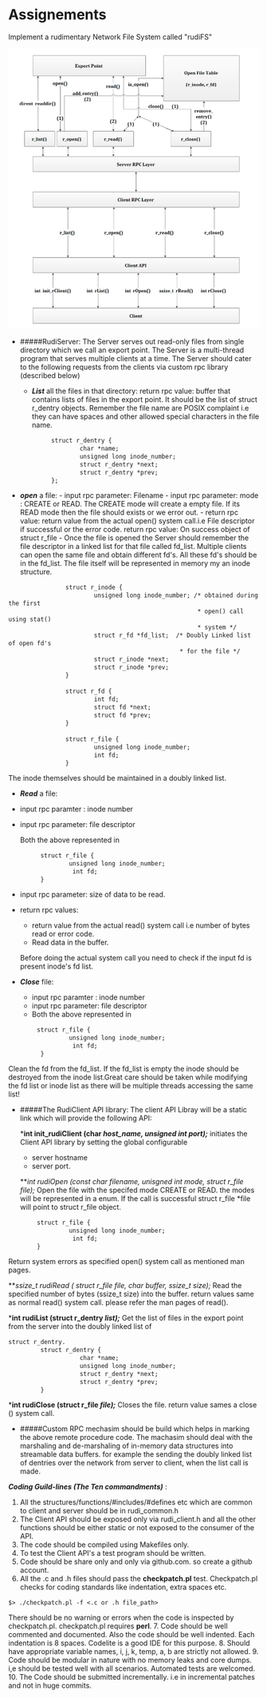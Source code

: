 # Assignements

Implement a rudimentary Network File System called "rudiFS"

![alt text](https://github.com/Sathyendra12/Assignements/blob/master/img/rudi_FS_microdesign_update1.jpg "")

- #####RudiServer:
The Server serves out read-only files from single directory which we call an export point. The Server is a multi-thread program that serves multiple clients at a time.
The Server should cater to the following requests from the clients via custom rpc library (described below)

    - ***List*** all the files in that directory: return rpc value: buffer that contains lists of files in the export point. It should be the list of struct r_dentry objects.
Remember the file name are POSIX complaint i.e they can have spaces and other allowed special characters in the file name. 

```
            struct r_dentry {
                    char *name;
                    unsigned long inode_number;
                    struct r_dentry *next;
                    struct r_dentry *prev;
            };
```

   - ***open*** a file:
    - input rpc parameter: Filename
    - input rpc parameter: mode : CREATE  or READ. The CREATE mode will create a empty file. If its READ mode then the file should exists or we error out.
    - return rpc value: return value from the actual open() system call.i.e File descriptor if successful or the error code. return rpc value: On success object of struct r_file 
    - Once the file is opened the Server should remember the file descriptor in a linked list for that file called fd_list. Multiple clients can open the same file and obtain different fd's. All these fd's should be in the fd_list. The file itself will be represented in memory my an inode structure.

```
                struct r_inode {
                        unsigned long inode_number; /* obtained during the first 
                                                     * open() call using stat()
                                                     * system */
                        struct r_fd *fd_list;  /* Doubly Linked list of open fd's
                                                * for the file */
                        struct r_inode *next;
                        struct r_inode *prev;
                }

                struct r_fd {
                        int fd;
                        struct fd *next;
                        struct fd *prev;
                }

                struct r_file {
                        unsigned long inode_number;       
                        int fd;
                }  
```
The inode themselves should be maintained in a doubly linked list.
- ***Read*** a file:
 - input rpc paramter : inode number
 - input rpc parameter: file descriptor

    Both the above represented in
```
         struct r_file {
                 unsigned long inode_number;       
                  int fd;
         }
```
  - input rpc parameter: size of data to be read.
  - return rpc values:
    - return value from the actual read() system call i.e number of bytes read or error code.
    - Read data in the buffer.

    Before doing the actual system call you need to check if the input fd is present      inode's fd list.
  
- ***Close*** file:
    - input rpc paramter : inode number
    - input rpc parameter: file descriptor
    - Both the above represented in 
```
        struct r_file {
                 unsigned long inode_number;       
                  int fd;
         }
```

Clean the fd from the fd_list. If the fd_list is empty the inode should be destroyed  from the inode list.Great care should be taken while modifying the fd list or inode list as there will be multiple threads accessing the same list!


- #####The RudiClient API library:
The client API Libray will be a static link which will provide the following API:

    ***int init_rudiClient (char *host_name, unsigned int port);***
initiates the Client API library by setting the global configurable
     - server hostname
     - server port.

    ***int rudiOpen (const char *filename, unisgned int mode, struct r_file *file);*** 
Open the file with the specifed mode CREATE or READ. the modes will be represented in a enum. If the call is successful struct r_file *file will point to struct r_file object.

```
        struct r_file {
                 unsigned long inode_number;       
                  int fd;
        }
```
Return system errors as specified open() system call as mentioned man pages.

***ssize_t rudiRead ( struct r_file *file, char *buffer, ssize_t size);***
Read the specified number of bytes (ssize_t size) into the buffer. return values same as normal read() system call. please refer the man pages of read().

***int rudiList (struct r_dentry *list);***
Get the list of files in the export point from the server into the doubly linked list of

```
struct r_dentry.
         struct r_dentry {
                    char *name;
                    unsigned long inode_number;
                    struct r_dentry *next;
                    struct r_dentry *prev;
         }
```

***int rudiClose (struct r_file *file);***
Closes the file. return value sames a close () system call.

- #####Custom RPC mechasim
should be build which helps in marking the above remote procedure code. The machasim should deal with the marshaling and de-marshaling of in-memory data structures into streamable data buffers.
for example the sending the doubly linked list of dentries over the network from server to client, when the list call is made.

___Coding Guild-lines (The Ten commandments)___ :
1. All the structures/functions/#includes/#defines etc which are common to client and server should be in rudi_common.h
2. The Client API should be exposed only via rudi_client.h and all the other functions should be either static or not exposed to the consumer of the API.
3. The code should be compiled using Makefiles only.
4. To test the Client API's a test program should be written.
5. Code should be share only and only via github.com. so create a github account.
6. All the .c and .h files should pass the **checkpatch.pl** test. Checkpatch.pl checks    for coding standards like indentation, extra spaces etc.
```   
$> ./checkpatch.pl -f <.c or .h file_path>
```
There should be no warning or errors when the code is inspected by    
    checkpatch.pl. checkpatch.pl requires **perl**.
7. Code should be well commented and documented. Also the code should be well indented. Each indentation is 8 spaces. Codelite is a good IDE for this purpose.
8. Should have appropriate  variable names, i, j, k, temp, a, b are strictly not allowed.
9. Code should be modular in nature with no memory leaks and core dumps. i,e should be tested well with all scenarios. Automated tests are welcomed.
10. The Code should be submitted incrementally. i.e in incremental patches and not in huge commits.



